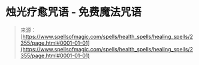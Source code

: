 <!--yml

category: 未分类

date: 2024-06-12 18:35:56

-->

# 烛光疗愈咒语 - 免费魔法咒语

> 来源：[https://www.spellsofmagic.com/spells/health_spells/healing_spells/2355/page.html#0001-01-01](https://www.spellsofmagic.com/spells/health_spells/healing_spells/2355/page.html#0001-01-01)
